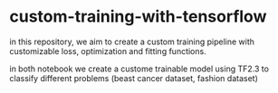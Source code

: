 # custom-training-with-tensorflow
in this repository, we aim to create a custom training pipeline with customizable loss, optimization and fitting functions. 

in both notebook we create a custome trainable model using TF2.3 to classify different problems (beast cancer dataset, fashion dataset)
